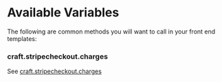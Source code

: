 # Available Variables

The following are common methods you will want to call in your front end templates:

### craft.stripecheckout.charges

See [craft.stripecheckout.charges](craft-stripecheckout-charges.md)
